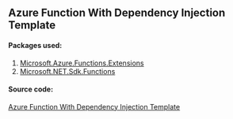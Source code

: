 ## Azure Function With Dependency Injection Template

#### Packages used:
1. [Microsoft.Azure.Functions.Extensions](https://www.nuget.org/packages/Microsoft.Azure.Functions.Extensions/)
2. [Microsoft.NET.Sdk.Functions](https://www.nuget.org/packages/Microsoft.NET.Sdk.Functions/)

#### Source code:

[Azure Function With Dependency Injection Template](https://github.com/Daniel-Krzyczkowski/AzureDeveloperTemplates/tree/master/src/azure-function-with-dependency-injection-template)
